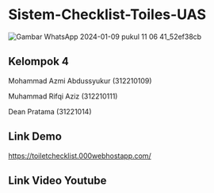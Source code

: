 # Sistem-Checklist-Toiles-UAS

![Gambar WhatsApp 2024-01-09 pukul 11 06 41_52ef38cb](https://github.com/MohAzmii04/Sistem-Checklist-Toilet-UAS/assets/115864496/246d353e-4024-4b72-a5fa-14d7a9d4bb9e)


## Kelompok 4

Mohammad Azmi Abdussyukur (312210109)

Muhammad Rifqi Aziz (312210111)

Dean Pratama (31221014)

## Link Demo 

https://toiletchecklist.000webhostapp.com/

## Link Video Youtube 


